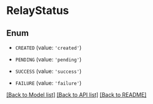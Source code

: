# RelayStatus


## Enum

* `CREATED` (value: `'created'`)

* `PENDING` (value: `'pending'`)

* `SUCCESS` (value: `'success'`)

* `FAILURE` (value: `'failure'`)

[[Back to Model list]](../README.md#documentation-for-models) [[Back to API list]](../README.md#documentation-for-api-endpoints) [[Back to README]](../README.md)


